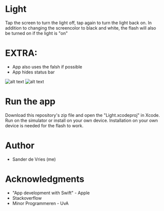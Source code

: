 # Light

Tap the screen to turn the light off, tap again to turn the light back on. In addition to changing the screencolor to black and white, the flash will also be turned on if the light is "on"

# EXTRA:
* App also uses the falsh if possible
* App hides status bar

![alt text](https://github.com/freesers/Unit1-Light/blob/master/doc/Simulator%20Screen%20Shot%20-%20iPhone%20XS%20-%202018-12-15%20at%2022.47.34.png)
![alt text](https://github.com/freesers/Unit1-Light/blob/master/doc/Light%20(off)-iPhone%20XS.png)

# Run the app
Download this repository's zip file and open the "Light.xcodeproj" in Xcode. Run on the simulator or install on your own device. Installation on your own device is needed for the flash to work.

# Author
* Sander de Vries (me)

# Acknowledgments
* "App development with Swift" - Apple
* Stackoverflow
* Minor Programmeren - UvA
